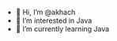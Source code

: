 - 👋 Hi, I’m @akhach
- 👀 I’m interested in Java
- 🌱 I’m currently learning Java

<!---
armpikas/armpikas is a ✨ special ✨ repository because its `README.md` (this file) appears on your GitHub profile.
You can click the Preview link to take a look at your changes.
--->
